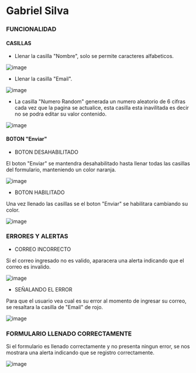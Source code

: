 # Gabriel Silva 

### FUNCIONALIDAD

#### CASILLAS

* Llenar la casilla "Nombre", solo se permite caracteres alfabeticos.

![image](https://user-images.githubusercontent.com/116466802/219841869-f5660fed-3344-420d-a6ea-833e58a36335.png)

* Llenar la casilla "Email".

![image](https://user-images.githubusercontent.com/116466802/219842219-93ceaa38-e81e-4a4c-898d-6e0a329bb6fe.png)

* La casilla "Numero Random" generada un numero aleatorio de 6 cifras cada vez que la pagina se actualice, esta casilla esta inavilitada es decir no se podra editar su valor contenido.

![image](https://user-images.githubusercontent.com/116466802/219842555-e08922e3-04c4-4e17-9395-9a4841ca2743.png)


#### BOTON "Enviar"

* BOTON DESAHABILITADO

El boton "Enviar" se mantendra desahabilitado hasta llenar todas las casillas del formulario, manteniendo un color naranja.

![image](https://user-images.githubusercontent.com/116466802/219842621-7aedf5ad-ac50-4b55-a2b2-f66b6f71dfd2.png)

* BOTON HABILITADO

Una vez llenado las casillas se el boton "Enviar" se habilitara cambiando su color.

![image](https://user-images.githubusercontent.com/116466802/219842683-2bbad963-1690-4778-a925-fcd34a6345fc.png)

### ERRORES Y ALERTAS

* CORREO INCORRECTO

Si el correo ingresado no es valido, aparacera una alerta indicando que el correo es invalido.

![image](https://user-images.githubusercontent.com/116466802/219842828-b6f54dea-4667-45cf-b98b-cbdad6eb7de5.png)

* SEÑALANDO EL ERROR

Para que el usuario vea cual es su error al momento de ingresar su correo, se resaltara la casilla de "Email" de rojo.

![image](https://user-images.githubusercontent.com/116466802/219842885-9d38eff8-e558-4230-83fe-87df2d55b6c0.png)

### FORMULARIO LLENADO CORRECTAMENTE

Si el formulario es llenado correctamente y no presenta ningun error, se nos mostrara una alerta indicando que se registro correctamente.

![image](https://user-images.githubusercontent.com/116466802/219842953-d4ca318d-4f16-4b8a-b377-c09b4280af3f.png)






